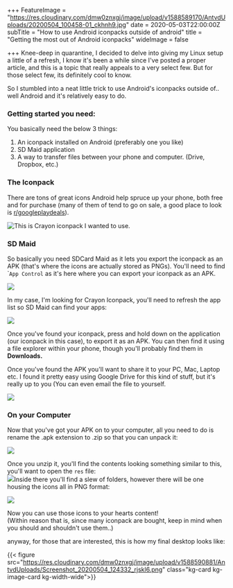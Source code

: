 +++
FeatureImage = "https://res.cloudinary.com/dmw0znxgj/image/upload/v1588589170/AntvdUploads/20200504_100458-01_ckhnh9.jpg"
date = 2020-05-03T22:00:00Z
subTitle = "How to use Android iconpacks outside of android"
title = "Getting the most out of Android iconpacks"
wideImage = false

+++
Knee-deep in quarantine, I decided to delve into giving my Linux setup a little  of a refresh, I know it's been a while since I've posted a proper article, and this is a topic that really appeals to a very select few. But for those select few, its definitely cool to know.

So I stumbled into a neat little trick to use Android's iconpacks outside of.. well Android and it's relatively easy to do.

### Getting started you need:

You basically need the below 3 things:

1. An iconpack installed on Android (preferably one you like)
2. SD Maid application
3. A way to transfer files between your phone and computer. (Drive, Dropbox, etc.)

### The Iconpack

There are tons of great icons Android help spruce up your phone, both free and for purchase (many of them of tend to go on sale, a good place to look  is [r/googleplaydeals](https://www.reddit.com/r/googleplaydeals)).

![This is Crayon iconpack I wanted to use.](https://res.cloudinary.com/dmw0znxgj/image/upload/v1588540058/AntvdUploads/Screenshot_20200430-203342_tuhyrr.png "Crayon iconpack")

### SD Maid

So basically you need SDCard Maid as it lets you export the iconpack as an APK (that's where the icons are actually stored as PNGs). You'll need to find \``App Control` as it's here where you can export your iconpack as an APK.

![](https://res.cloudinary.com/dmw0znxgj/image/upload/v1588589307/AntvdUploads/Screenshot_30_Apr_2020_20_34_20_r0mkjg.png)

In my case, I'm looking for Crayon Iconpack, you'll need to refresh the app list so SD Maid can find your apps:

![](https://res.cloudinary.com/dmw0znxgj/image/upload/v1588589542/AntvdUploads/Screenshot_30_Apr_2020_20_35_34_ogrs3s.png)

Once you've found your iconpack, press and hold down on the application (our iconpack in this case), to export it as an APK. You can then find it using a file explorer within your phone, though you'll probably find them in **Downloads.**

Once you've found the APK you'll want to share it to your PC, Mac, Laptop etc. I found it pretty easy using Google Drive for this kind of stuff, but it's really up to you (You can even email the file to yourself.

![](https://res.cloudinary.com/dmw0znxgj/image/upload/v1588589737/AntvdUploads/Screenshot_30_Apr_2020_20_37_16_nqfcgh.png)

### On your Computer

Now that you've got your APK on to your computer, all you need to do is rename the .apk extension to .zip so that you can unpack it:

![](https://res.cloudinary.com/dmw0znxgj/image/upload/v1588590235/AntvdUploads/apktozip_tjcej4.png)

Once you unzip it, you'll find the contents looking something similar to this, you'll want to open the `res` file:  
![](https://res.cloudinary.com/dmw0znxgj/image/upload/v1588590399/AntvdUploads/APKContents_kqgvxy.png)Inside there you'll find a slew of folders, however there will be one housing the icons all in PNG format:

![](https://res.cloudinary.com/dmw0znxgj/image/upload/v1588590612/AntvdUploads/AllIcons_hckmwl.png)

Now you can use those icons to your hearts content!  
(Within reason that is, since many iconpack are bought, keep in mind when you should and shouldn't use them..)

anyway, for those that are interested, this is how my final desktop looks like:

{{< figure src="https://res.cloudinary.com/dmw0znxgj/image/upload/v1588590881/AntvdUploads/Screenshot_20200504_124332_rjskl6.png" class="kg-card kg-image-card kg-width-wide">}}